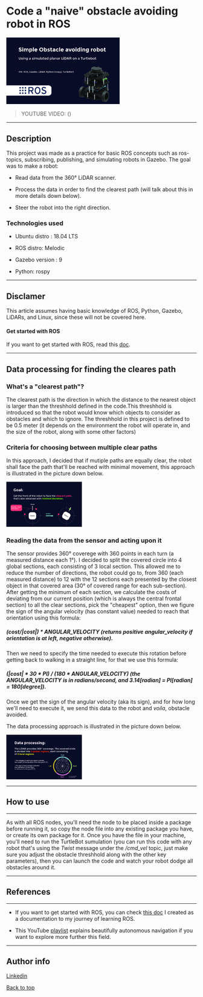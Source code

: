 # Code a "naive" obstacle avoiding robot in ROS

<img src="images/thingy-01.jpg" width="300">

>YOUTUBE VIDEO: ()

---

## Description

This project was made as a practice for basic ROS concepts such as ros-topics, subscribing, publishing, and simulating robots in Gazebo.
The goal was to make a robot:

- Read data from the 360° LiDAR scanner.

- Process the data in order to find the clearest path (will talk about this in more details down below).

- Steer the robot into the right direction.

### Technologies used

- Ubuntu distro : 18.04 LTS

- ROS distro: Melodic

- Gazebo version : 9

- Python: rospy

---

## Disclamer

This article assumes having basic knowledge of ROS, Python, Gazebo, LiDARs, and Linux, since these will not be covered here.

#### Get started with ROS

If you want to get started with ROS, read this [doc](https://docs.google.com/document/d/1VXA88LlZBkRv_2Z2--jHAbQZDKCOZ0l3LTyKR5cDM5o/edit?usp=sharing).

---

## Data processing for finding the cleares path

### What's a "clearest path"?

The clearest path is the direction in which the distance to the nearest object is larger than the threshhold defined in the code.This threshhold is introduced so that the robot would know which objects to consider as obstacles and which to ignore. The threshhold in this project is defined to be 0.5 meter (it depends on the environment the robot will operate in, and the size of the robot, along with some other factors)

### Criteria for choosing between multiple clear paths

In this approach, I decided that if mutiple paths are equally clear, the robot shall face the path that'll be reached with minimal movement, this approach is illustrated in the picture down below.

<img src="images/thingy-02.jpg" width="200">

### Reading the data from the sensor and acting upon it

The sensor provides 360° coverege with 360 points in each turn (a measured distance each 1°). I decided to split the covered circle into 4 global sections, each consisting of 3 local section. This allowed me to reduce the number of directions, the robot could go to, from 360 (each measured distance) to 12 with the 12 sections each presented by the closest object in that covered area (30° of covered range for each sub-section).
After getting the minimum of each section, we calculate the costs of deviating from our current position (which is always the central frontal section) to all the clear sections, pick the "cheapest" option, then we figure the sign of the angular velocity (has constant value) needed to reach that orientation using this formula:

##### (cost/|cost|) * ANGULAR_VELOCITY (returns positive angular_velocity if orientation is at left, negative otherwise).

Then we need to specify the time needed to execute this rotation before getting back to walking in a straight line, for that we use this formula:

##### (|cost| * 30 * PI) / (180 * ANGULAR_VELOCITY) (the ANGULAR_VELOCITY is in *radians/second*, and 3.14\[radian] = PI\[radian] = 180\[degree]).

Once we get the sign of the angular velocity (aka its sign), and for how long we'll need to execute it, we send this data to the robot and *voila*, obstacle avoided. 

The data processing approach is illustrated in the picture down below.

<img src="images/thingy-03.jpg" width="200">

---

## How to use

---

As with all ROS nodes, you'll need the node to be placed inside a package before running it, so copy the node file into any existing package you have, or create its own package for it. Once you have the file in your machine, you'll need to run the TurtleBot sumulation (you can run this code with any robot that's using the *Twist* message under the */cmd_vel* topic, just make sure you adjust the obstacle threshhold along with the other key parameters), then you can launch the code and watch your robot dodge all obstacles around it.

---

## References

---

- If you want to get started with ROS, you can check [this doc](https://docs.google.com/document/d/1VXA88LlZBkRv_2Z2--jHAbQZDKCOZ0l3LTyKR5cDM5o/edit?usp=sharing) I created as a documentation to my journey of learning ROS.

- This YouTube [playlist](https://www.youtube.com/playlist?list=PLn8PRpmsu08rLRGrnF-S6TyGrmcA2X7kg) explains beautifully autonomous navigation if you want to explore more further this field.

---

## Author info

[Linkedin](https://www.linkedin.com/in/radhi-sghaier/)

[Back to top](#Code-a-"naive"-obstacle-avoiding-robot-in-ROS)
